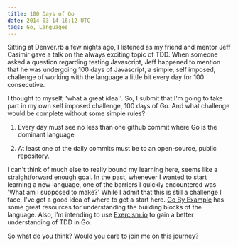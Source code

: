 ```yaml
---
title: 100 Days of Go
date: 2014-03-14 16:12 UTC
tags: Go, Languages
---
```


Sitting at Denver.rb a few nights ago, I listened as my friend and mentor Jeff
Casimir gave a talk on the always exciting topic of TDD. When someone asked
a question regarding testing Javascript, Jeff happened to mention that he was
undergoing 100 days of Javascript, a simple, self imposed, challenge of working
with the language a little bit every day for 100 consecutive.

I thought to myself, 'what a great idea!'. So, I submit that I'm going to take
part in my own self imposed challenge, 100 days of Go. And what challenge would
be complete without some simple rules?

  1) Every day must see no less than one github commit where Go is the dominant
  language

  2) At least one of the daily commits must be to an open-source, public
  repository.

I can't think of much else to really bound my learning here, seems like
a straightforward enough goal. In the past, whenever I wanted to start learning
a new language, one of the barriers I quickly encountered was 'What am
I supposed to make?' While I admit that this is still a challenge I face, I've
got a good idea of where to get a start here. [Go By
Example](http://www.gobyexample.com) has some great resources for understanding
the building blocks of the language. Also, I'm intending to use
[Exercism.io](http://www.exercism.io) to gain a better understanding of TDD in
Go.

So what do you think? Would you care to join me on this journey?

